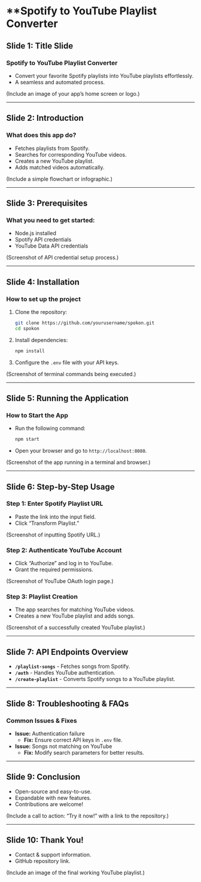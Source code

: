 # **Spotify to YouTube Playlist Converter 

## **Slide 1: Title Slide**
### **Spotify to YouTube Playlist Converter**
- Convert your favorite Spotify playlists into YouTube playlists effortlessly.
- A seamless and automated process.

(Include an image of your app’s home screen or logo.)

---

## **Slide 2: Introduction**
### **What does this app do?**
- Fetches playlists from Spotify.
- Searches for corresponding YouTube videos.
- Creates a new YouTube playlist.
- Adds matched videos automatically.

(Include a simple flowchart or infographic.)

---

## **Slide 3: Prerequisites**
### **What you need to get started:**
- Node.js installed
- Spotify API credentials
- YouTube Data API credentials

(Screenshot of API credential setup process.)

---

## **Slide 4: Installation**
### **How to set up the project**
1. Clone the repository:
   ```sh
   git clone https://github.com/yourusername/spokon.git
   cd spokon
   ```
2. Install dependencies:
   ```sh
   npm install
   ```
3. Configure the `.env` file with your API keys.

(Screenshot of terminal commands being executed.)

---

## **Slide 5: Running the Application**
### **How to Start the App**
- Run the following command:
   ```sh
   npm start
   ```
- Open your browser and go to `http://localhost:8080`.

(Screenshot of the app running in a terminal and browser.)

---

## **Slide 6: Step-by-Step Usage**
### **Step 1: Enter Spotify Playlist URL**
- Paste the link into the input field.
- Click “Transform Playlist.”

(Screenshot of inputting Spotify URL.)

### **Step 2: Authenticate YouTube Account**
- Click “Authorize” and log in to YouTube.
- Grant the required permissions.

(Screenshot of YouTube OAuth login page.)

### **Step 3: Playlist Creation**
- The app searches for matching YouTube videos.
- Creates a new YouTube playlist and adds songs.

(Screenshot of a successfully created YouTube playlist.)

---

## **Slide 7: API Endpoints Overview**
- **`/playlist-songs`** - Fetches songs from Spotify.
- **`/auth`** - Handles YouTube authentication.
- **`/create-playlist`** - Converts Spotify songs to a YouTube playlist.

---

## **Slide 8: Troubleshooting & FAQs**
### **Common Issues & Fixes**
- **Issue:** Authentication failure
  - **Fix:** Ensure correct API keys in `.env` file.
- **Issue:** Songs not matching on YouTube
  - **Fix:** Modify search parameters for better results.

---

## **Slide 9: Conclusion**
- Open-source and easy-to-use.
- Expandable with new features.
- Contributions are welcome!

(Include a call to action: “Try it now!” with a link to the repository.)

---

## **Slide 10: Thank You!**
- Contact & support information.
- GitHub repository link.

(Include an image of the final working YouTube playlist.)

